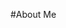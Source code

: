 #About Me

<div data-iframe-width="150" data-iframe-height="270" data-share-badge-id="1f0acb9c-0ced-49ca-b8dd-9c6055228c4f" data-share-badge-host="https://www.credly.com"></div><script type="text/javascript" async src="//cdn.credly.com/assets/utilities/embed.js"></script>

<div data-iframe-width="150" data-iframe-height="270" data-share-badge-id="83bcc54c-e3e1-4339-87f1-3d2b6f54ebc6" data-share-badge-host="https://www.credly.com"></div><script type="text/javascript" async src="//cdn.credly.com/assets/utilities/embed.js"></script>
